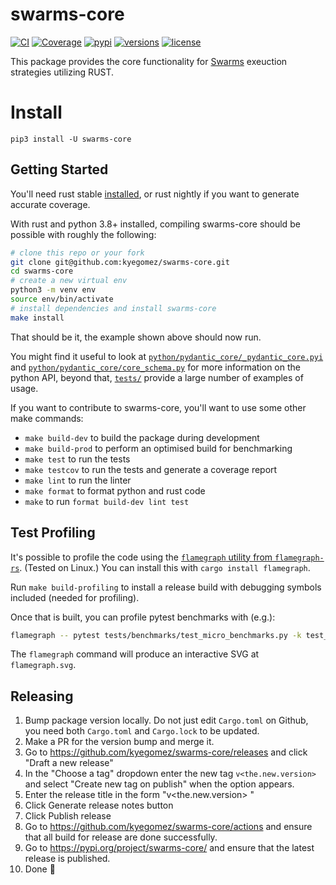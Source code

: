 
# swarms-core

[![CI](https://github.com/kyegomez/swarms-core/workflows/ci/badge.svg?event=push)](https://github.com/kyegomez/swarms-core/actions?query=event%3Apush+branch%3Amain+workflow%3Aci)
[![Coverage](https://codecov.io/gh/kyegomez/swarms-core/branch/main/graph/badge.svg)](https://codecov.io/gh/kyegomez/swarms-core)
[![pypi](https://img.shields.io/pypi/v/swarms-core.svg)](https://pypi.python.org/pypi/swarms-core)
[![versions](https://img.shields.io/pypi/pyversions/swarms-core.svg)](https://github.com/kyegomez/swarms-core)
[![license](https://img.shields.io/github/license/kyegomez/swarms-core.svg)](https://github.com/kyegomez/swarms-core/blob/main/LICENSE)

This package provides the core functionality for [Swarms](https://github.com/kyegomez/swarms) exeuction strategies utilizing RUST.


# Install
`pip3 install -U swarms-core`



## Getting Started

You'll need rust stable [installed](https://rustup.rs/), or rust nightly if you want to generate accurate coverage.

With rust and python 3.8+ installed, compiling swarms-core should be possible with roughly the following:

```bash
# clone this repo or your fork
git clone git@github.com:kyegomez/swarms-core.git
cd swarms-core
# create a new virtual env
python3 -m venv env
source env/bin/activate
# install dependencies and install swarms-core
make install
```

That should be it, the example shown above should now run.

You might find it useful to look at [`python/pydantic_core/_pydantic_core.pyi`](./python/pydantic_core/_pydantic_core.pyi) and
[`python/pydantic_core/core_schema.py`](./python/pydantic_core/core_schema.py) for more information on the python API,
beyond that, [`tests/`](./tests) provide a large number of examples of usage.

If you want to contribute to swarms-core, you'll want to use some other make commands:
* `make build-dev` to build the package during development
* `make build-prod` to perform an optimised build for benchmarking
* `make test` to run the tests
* `make testcov` to run the tests and generate a coverage report
* `make lint` to run the linter
* `make format` to format python and rust code
* `make` to run `format build-dev lint test`

## Test Profiling

It's possible to profile the code using the [`flamegraph` utility from `flamegraph-rs`](https://github.com/flamegraph-rs/flamegraph). (Tested on Linux.) You can install this with `cargo install flamegraph`.

Run `make build-profiling` to install a release build with debugging symbols included (needed for profiling).

Once that is built, you can profile pytest benchmarks with (e.g.):

```bash
flamegraph -- pytest tests/benchmarks/test_micro_benchmarks.py -k test_list_of_ints_core_py --benchmark-enable
```
The `flamegraph` command will produce an interactive SVG at `flamegraph.svg`.

## Releasing

1. Bump package version locally. Do not just edit `Cargo.toml` on Github, you need both `Cargo.toml` and `Cargo.lock` to be updated.
2. Make a PR for the version bump and merge it.
3. Go to https://github.com/kyegomez/swarms-core/releases and click "Draft a new release"
4. In the "Choose a tag" dropdown enter the new tag `v<the.new.version>` and select "Create new tag on publish" when the option appears.
5. Enter the release title in the form "v<the.new.version> <YYYY-MM-DD>"
6. Click Generate release notes button
7. Click Publish release
8. Go to https://github.com/kyegomez/swarms-core/actions and ensure that all build for release are done successfully.
9. Go to https://pypi.org/project/swarms-core/ and ensure that the latest release is published.
10. Done 🎉
